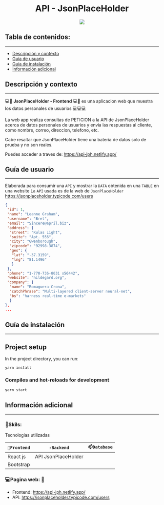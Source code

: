 
<h1 align="center">API - JsonPlaceHolder</h1>
<p align="center"><img src="https://user-images.githubusercontent.com/81504385/157611849-4cdfe75c-b170-4af3-aa61-61100445cb49.png"/></p> 

## Tabla de contenidos:
---

- [Descripción y contexto](#descripción-y-contexto)
- [Guía de usuario](#guía-de-usuario)
- [Guía de instalación](#guía-de-instalación)
- [Información adicional](#información-adicional)


## Descripción y contexto
---

💻📱 **JsonPlaceHolder - Frontend** 💻📱 es una aplicacion web que muestra los datos personales de usuarios 💻💻💻

La web app realiza consultas de PETICION a la API de JsonPlaceHolder acerca de datos personales de usuarios y envia las respuestas al cliente, como nombre, correo, direccion, telefono, etc.

Cabe resaltar que JsonPlaceHolder tiene una bateria de datos solo de prueba y no son reales.

Puedes acceder a traves de: <a href="https://api-jph.netlify.app/" target="_blank">https://api-jph.netlify.app/</a>

## Guía de usuario
---
Elaborada para consumir una `API` y mostrar la `DATA` obtenida en una `TABLE` en una website
La `API` usada es de la web de `JsonPlaceHolder`
<a href="https://jsonplaceholder.typicode.com/users" target="_blank">https://jsonplaceholder.typicode.com/users</a>

```json
{
 "id": 1,
 "name": "Leanne Graham",
 "username": "Bret",
 "email": "Sincere@april.biz",
 "address": {
  "street": "Kulas Light",
  "suite": "Apt. 556",
  "city": "Gwenborough",
  "zipcode": "92998-3874",
  "geo": {
   "lat": "-37.3159",
   "lng": "81.1496"
   }
 },
 "phone": "1-770-736-8031 x56442",
 "website": "hildegard.org",
 "company": {
  "name": "Romaguera-Crona",
  "catchPhrase": "Multi-layered client-server neural-net",
  "bs": "harness real-time e-markets"
  }
},
...
```
 	
## Guía de instalación
---
## Project setup

In the project directory, you can run:

```
yarn install
```

### Compiles and hot-reloads for development

```
yarn start
```


## Información adicional
---
### 🔭Skils:
Tecnologias utilizadas

| `🔭Frontend` | `⚡Backend` | `📫Database` |
| ------ | ------ | ------ | 
| React js | API JsonPlaceHolder |  |
| Bootstrap |  |  |


### 💻Pagina web: 📱
<ul>
<li> Frontend: <a href="https://api-jph.netlify.app/" target="_blank">https://api-jph.netlify.app/</a> </li>
<li> API: <a href="https://jsonplaceholder.typicode.com/users" target="_blank">https://jsonplaceholder.typicode.com/users</a> </li>
</ul>

